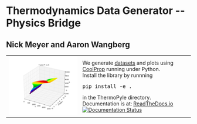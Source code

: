 # Thermodynamics Data Generator -- Physics Bridge
## Nick Meyer and Aaron Wangberg

<table>
<tr>
<td>
<img src="https://github.com/nick5435/thermo-bridge/raw/master/plots/TPS.png" alt="Sample Plot" width="400"/></td>
<td>
We generate <a href="https://github.com/nick5435/thermo-bridge/tree/master/data">datasets</a> and plots using <a href="http://coolprop.org">CoolProp</a> running under Python. <br />
Install the library by runnning <pre>pip install -e .</pre> in the ThermoPyle directory.
<br />
Documentation is at: <a href='http://thermo-bridge.readthedocs.io/'>
     ReadTheDocs.io <br />
     <img src='https://readthedocs.org/projects/thermo-bridge/badge/?version=stable' alt='Documentation Status' />
</a>
</td>
</td>
</tr>
</table>
